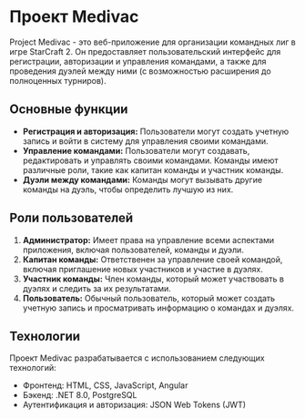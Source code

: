 # Проект Medivac

Project Medivac - это веб-приложение для организации командных лиг в игре StarCraft 2. Он предоставляет пользовательский интерфейс для регистрации, авторизации и управления командами, а также для проведения дуэлей между ними (с возможностью расширения до полноценных турниров).

## Основные функции

- **Регистрация и авторизация:** Пользователи могут создать учетную запись и войти в систему для управления своими командами.
- **Управление командами:** Пользователи могут создавать, редактировать и управлять своими командами. Команды имеют различные роли, такие как капитан команды и участник команды.
- **Дуэли между командами:** Команды могут вызывать другие команды на дуэль, чтобы определить лучшую из них.

## Роли пользователей

1. **Администратор:** Имеет права на управление всеми аспектами приложения, включая пользователей, команды и дуэли.
2. **Капитан команды:** Ответственен за управление своей командой, включая приглашение новых участников и участие в дуэлях.
3. **Участник команды:** Член команды, который может участвовать в дуэлях и следить за их результатами.
4. **Пользователь:** Обычный пользователь, который может создать учетную запись и просматривать информацию о командах и дуэлях.

## Технологии

Проект Medivac разрабатывается с использованием следующих технологий:

- Фронтенд: HTML, CSS, JavaScript, Angular
- Бэкенд: .NET 8.0, PostgreSQL
- Аутентификация и авторизация: JSON Web Tokens (JWT)
